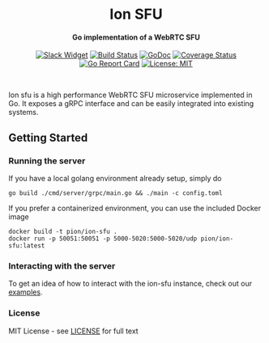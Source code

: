 <h1 align="center">
  <br>
  Ion SFU
  <br>
</h1>
<h4 align="center">Go implementation of a WebRTC SFU</h4>
<p align="center">
  <a href="http://gophers.slack.com/messages/pion"><img src="https://img.shields.io/badge/join-us%20on%20slack-gray.svg?longCache=true&logo=slack&colorB=brightgreen" alt="Slack Widget"></a>
  <a href="https://travis-ci.org/pion/ion-sfu"><img src="https://travis-ci.org/pion/ion-sfu.svg?branch=master" alt="Build Status"></a>
  <a href="https://pkg.go.dev/github.com/pion/ion-sfu"><img src="https://godoc.org/github.com/pion/ion-sfu?status.svg" alt="GoDoc"></a>
  <a href="https://codecov.io/gh/pion/ion-sfu"><img src="https://codecov.io/gh/pion/ion-sfu/branch/master/graph/badge.svg" alt="Coverage Status"></a>
  <a href="https://goreportcard.com/report/github.com/pion/ion-sfu"><img src="https://goreportcard.com/badge/github.com/pion/ion-sfu" alt="Go Report Card"></a>
  <a href="LICENSE"><img src="https://img.shields.io/badge/License-MIT-yellow.svg" alt="License: MIT"></a>
</p>
<br>

Ion sfu is a high performance WebRTC SFU microservice implemented in Go. It exposes a gRPC interface and can be easily integrated into existing systems.

## Getting Started

### Running the server

If you have a local golang environment already setup, simply do

```
go build ./cmd/server/grpc/main.go && ./main -c config.toml
```

If you prefer a containerized environment, you can use the included Docker image

```
docker build -t pion/ion-sfu .
docker run -p 50051:50051 -p 5000-5020:5000-5020/udp pion/ion-sfu:latest
```

### Interacting with the server

To get an idea of how to interact with the ion-sfu instance, check out our [examples](examples).

### License

MIT License - see [LICENSE](LICENSE) for full text
